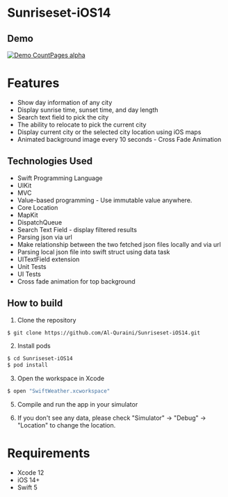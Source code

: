 # Sunriseset-iOS14

## Demo
[![Demo CountPages alpha](https://j.gifs.com/Z88AA2.gif)](https://google.com)

# Features
* Show day information of any city
* Display sunrise time, sunset time, and day length
* Search text field to pick the city
* The ability to relocate to pick the current city
* Display current city or the selected city location using iOS maps
* Animated background image every 10 seconds - Cross Fade Animation


## Technologies Used
* Swift Programming Language
* UIKit
* MVC 
* Value-based programming - Use immutable value anywhere.
* Core Location
* MapKit
* DispatchQueue
* Search Text Field - display filtered results
* Parsing json via url
* Make relationship between the two fetched json files locally and via url
* Parsing local json file into swift struct using data task
* UITextField extension
* Unit Tests
* UI Tests
* Cross fade animation for top background


## How to build

1) Clone the repository

```bash
$ git clone https://github.com/Al-Quraini/Sunriseset-iOS14.git
```

2) Install pods

```bash
$ cd Sunriseset-iOS14
$ pod install
```

3) Open the workspace in Xcode

```bash
$ open "SwiftWeather.xcworkspace"
```

 
5) Compile and run the app in your simulator

6) If you don't see any data, please check "Simulator" -> "Debug" -> "Location" to change the location.

# Requirements

* Xcode 12
* iOS 14+
* Swift 5
